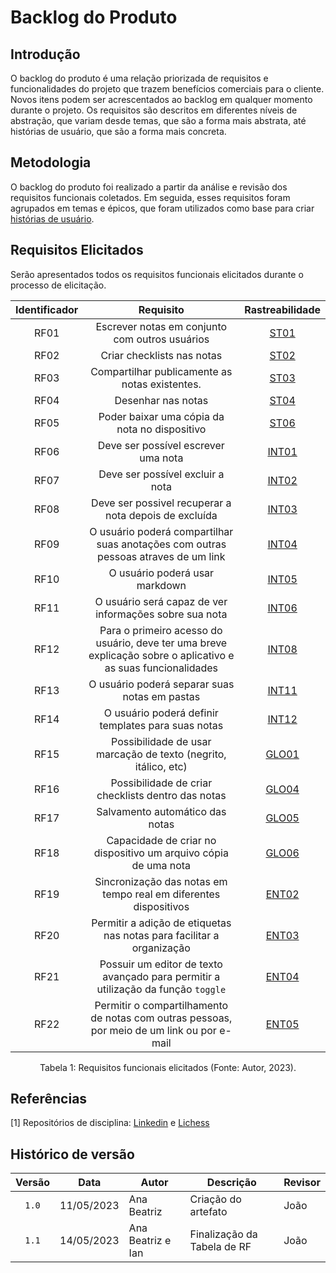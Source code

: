 # Backlog do Produto

## Introdução

O backlog do produto é uma relação priorizada de requisitos e funcionalidades do projeto que trazem benefícios comerciais para o cliente. Novos itens podem ser acrescentados ao backlog em qualquer momento durante o projeto. Os requisitos são descritos em diferentes níveis de abstração, que variam desde temas, que são a forma mais abstrata, até histórias de usuário, que são a forma mais concreta.

## Metodologia

O backlog do produto foi realizado a partir da análise e revisão dos requisitos funcionais coletados. Em seguida, esses requisitos foram agrupados em temas e épicos, que foram utilizados como base para criar [histórias de usuário]().

## Requisitos Elicitados

Serão apresentados todos os requisitos funcionais elicitados durante o processo de elicitação.

<center>

| Identificador |                                                   Requisito                                                   |                              Rastreabilidade                              |
| :-----------: | :-----------------------------------------------------------------------------------------------------------: | :-----------------------------------------------------------------------: |
|     RF01      |                                Escrever notas em conjunto com outros usuários                                 |      [ST01](../elicitacao/storytelling.md#elicitacao-de-requisitos)       |
|     RF02      |                                          Criar checklists nas notas                                           |      [ST02](../elicitacao/storytelling.md#elicitacao-de-requisitos)       |
|     RF03      |                                Compartilhar publicamente as notas existentes.                                 |      [ST03](../elicitacao/storytelling.md#elicitacao-de-requisitos)       |
|     RF04      |                                              Desenhar nas notas                                               |      [ST04](../elicitacao/storytelling.md#elicitacao-de-requisitos)       |
|     RF05      |                                 Poder baixar uma cópia da nota no dispositivo                                 |      [ST06](../elicitacao/storytelling.md#elicitacao-de-requisitos)       |
|     RF06      |                                      Deve ser possível escrever uma nota                                      | [INT01](../elicitacao/Introspec%C3%A7%C3%A3o.md#elicitacao-de-requisitos) |
|     RF07      |                                       Deve ser possível excluir a nota                                        | [INT02](../elicitacao/Introspec%C3%A7%C3%A3o.md#elicitacao-de-requisitos) |
|     RF08      |                             Deve ser possivel recuperar a nota depois de excluída                             | [INT03](../elicitacao/Introspec%C3%A7%C3%A3o.md#elicitacao-de-requisitos) |
|     RF09      |              O usuário poderá compartilhar suas anotações com outras pessoas atraves de um link               | [INT04](../elicitacao/Introspec%C3%A7%C3%A3o.md#elicitacao-de-requisitos) |
|     RF10      |                                        O usuário poderá usar markdown                                         | [INT05](../elicitacao/Introspec%C3%A7%C3%A3o.md#elicitacao-de-requisitos) |
|     RF11      |                            O usuário será capaz de ver informações sobre sua nota                             | [INT06](../elicitacao/Introspec%C3%A7%C3%A3o.md#elicitacao-de-requisitos) |
|     RF12      | Para o primeiro acesso do usuário, deve ter uma breve explicação sobre o aplicativo e as suas funcionalidades | [INT08](../elicitacao/Introspec%C3%A7%C3%A3o.md#elicitacao-de-requisitos) |
|     RF13      |                                 O usuário poderá separar suas notas em pastas                                 | [INT11](../elicitacao/Introspec%C3%A7%C3%A3o.md#elicitacao-de-requisitos) |
|     RF14      |                              O usuário poderá definir templates para suas notas                               | [INT12](../elicitacao/Introspec%C3%A7%C3%A3o.md#elicitacao-de-requisitos) |
|     RF15      |                        Possibilidade de usar marcação de texto (negrito, itálico, etc)                        |       [GLO01](../elicitacao/glossario.md#elicitacao-de-requisitos)        |
|     RF16      |                              Possibilidade de criar checklists dentro das notas                               |       [GLO04](../elicitacao/glossario.md#elicitacao-de-requisitos)        |
|     RF17      |                                        Salvamento automático das notas                                        |       [GLO05](../elicitacao/glossario.md#elicitacao-de-requisitos)        |
|     RF18      |                        Capacidade de criar no dispositivo um arquivo cópia de uma nota                        |       [GLO06](../elicitacao/glossario.md#elicitacao-de-requisitos)        |
|     RF19      |                       Sincronização das notas em tempo real em diferentes dispositivos                        |       [ENT02](../elicitacao/entrevista.md#elicitacao-de-requisitos)       |
|     RF20      |                     Permitir a adição de etiquetas nas notas para facilitar a organização                     |       [ENT03](../elicitacao/entrevista.md#elicitacao-de-requisitos)       |
|     RF21      |               Possuir um editor de texto avançado para permitir a utilização da função `toggle`               |       [ENT04](../elicitacao/entrevista.md#elicitacao-de-requisitos)       |
|     RF22      |          Permitir o compartilhamento de notas com outras pessoas, por meio de um link ou por e-mail           |       [ENT05](../elicitacao/entrevista.md#elicitacao-de-requisitos)       |

</center>

<div style="text-align: center">
<p> Tabela 1: Requisitos funcionais elicitados (Fonte: Autor, 2023).</p>
</div>

## Referências

[1] Repositórios de disciplina: [Linkedin](https://requisitos-de-software.github.io/2022.2-LinkedIn/modelagem/backlog/) e [Lichess](https://requisitos-de-software.github.io/2022.2-Lichess/modelagem/agil/backlog/)

## Histórico de versão

| Versão | Data       | Autor             | Descrição                   | Revisor |
| :----: | ---------- | ----------------- | --------------------------- | ------- |
| `1.0`  | 11/05/2023 | Ana Beatriz       | Criação do artefato         | João    |
| `1.1`  | 14/05/2023 | Ana Beatriz e Ian | Finalização da Tabela de RF | João    |
